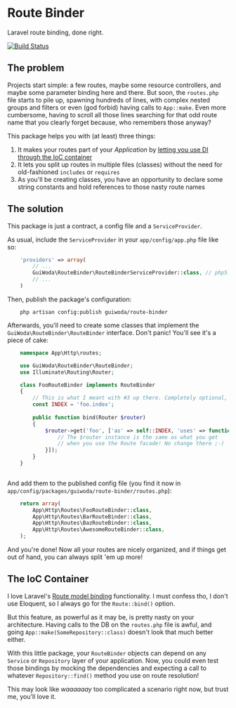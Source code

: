 # Route Binder
Laravel route binding, done right.

[![Build Status](https://travis-ci.org/guiwoda/route-binder.svg)](https://travis-ci.org/guiwoda/route-binder)

## The problem
Projects start simple: a few routes, maybe some resource controllers, and maybe some parameter binding here and there.
But soon, the `routes.php` file starts to pile up, spawning hundreds of lines, with complex nested groups and filters
or even (god forbid) having calls to `App::make`. Even more cumbersome, having to scroll all those lines searching for
that odd route name that you clearly forget because, who remembers those anyway?

This package helps you with (at least) three things:

1. It makes your routes part of your *Application* by [letting you use DI through the IoC container](#ioc)
2. It lets you split up routes in multiple files (classes) without the need for old-fashioned `includes` or `requires`
3. As you'll be creating classes, you have an opportunity to declare some string constants and hold references to those nasty route names

## The solution
This package is just a contract, a config file and a `ServiceProvider`.

As usual, include the `ServiceProvider` in your `app/config/app.php` file like so:

```php
    'providers' => array(
        // ...
        GuiWoda\RouteBinder\RouteBinderServiceProvider::class, // php5.5, nice! ;-)
        // ...
    )
```

Then, publish the package's configuration:

```
    php artisan config:publish guiwoda/route-binder
```

Afterwards, you'll need to create some classes that implement the `GuiWoda\RouteBinder\RouteBinder` interface.
Don't panic! You'll see it's a piece of cake:
 
```php
    namespace App\Http\routes;

    use GuiWoda\RouteBinder\RouteBinder;
    use Illuminate\Routing\Router;

    class FooRouteBinder implements RouteBinder
    {
        // This is what I meant with #3 up there. Completely optional, but highly recommended.
        const INDEX = 'foo.index';
        
        public function bind(Router $router)
        {
            $router->get('foo', ['as' => self::INDEX, 'uses' => function(){
                // The $router instance is the same as what you get
                // when you use the Route facade! No change there ;-)
            }]);
        }
    }
    
```

And add them to the published config file (you find it now in `app/config/packages/guiwoda/route-binder/routes.php`):

```php
    return array(
        App\Http\Routes\FooRouteBinder::class,
        App\Http\Routes\BarRouteBinder::class,
        App\Http\Routes\BazRouteBinder::class,
        App\Http\Routes\AwesomeRouteBinder::class,
    );
```

And you're done! Now all your routes are nicely organized, and if things get out of hand, you can always split 'em up more!

## <a name="ioc"></a> The IoC Container
I love Laravel's [Route model binding](http://laravel.com/docs/4.2/routing#route-model-binding) functionality. I must 
confess tho, I don't use Eloquent, so I always go for the `Route::bind()` option.

But this feature, as powerful as it may be, is pretty nasty on your architecture. Having calls to the DB on the `routes.php` file
is awful, and going `App::make(SomeRepository::class)` doesn't look that much better either.
 
With this little package, your `RouteBinder` objects can depend on any `Service` or `Repository` layer of your application.
Now, you could even test those bindings by mocking the dependencies and expecting a call to whatever `Repository::find()` method 
you use on route resolution!
 
This may look like _waaaaaay_ too complicated a scenario right now, but trust me, you'll love it.
